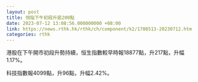 ```yaml
---
layout: post
title: 恒指下午初段升逾200點
date: 2023-07-12 13:08:56.000000000 +08:00
link: https://news.rthk.hk/rthk/ch/component/k2/1708513-20230712.htm
categories: rthk
---
```


港股在下午開市初段升勢持續，恒生指數較早時報18877點，升217點，升幅1.17%。

科技指數報4099點，升96點，升幅2.42%。
